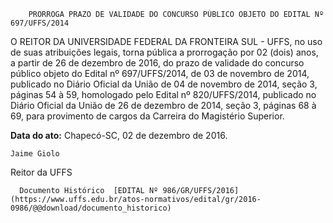         PRORROGA PRAZO DE VALIDADE DO CONCURSO PÚBLICO OBJETO DO EDITAL Nº 697/UFFS/2014  

O REITOR DA UNIVERSIDADE FEDERAL DA FRONTEIRA SUL - UFFS, no uso de suas atribuições legais, torna pública a prorrogação por 02 (dois) anos, a partir de 26 de dezembro de 2016, do prazo de validade do concurso público objeto do Edital nº 697/UFFS/2014, de 03 de novembro de 2014, publicado no Diário Oficial da União de 04 de novembro de 2014, seção 3, páginas 54 à 59, homologado pelo Edital nº 820/UFFS/2014, publicado no Diário Oficial da União de 26 de dezembro de 2014, seção 3, páginas 68 à 69, para provimento de cargos da Carreira do Magistério Superior.

  

   **Data do ato:** Chapecó-SC, 02 de dezembro de 2016.   
 

    Jaime Giolo   
 Reitor da UFFS 

      Documento Histórico  [EDITAL Nº 986/GR/UFFS/2016](https://www.uffs.edu.br/atos-normativos/edital/gr/2016-0986/@@download/documento_historico)     
      